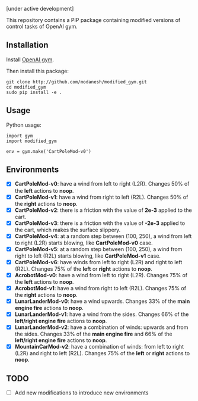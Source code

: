 [under active development]

This repository contains a PIP package containing modified versions of control tasks of OpenAI gym. 

## Installation
Install [OpenAI gym](https://gym.openai.com/).

Then install this package:

```
git clone http://github.com/modanesh/modified_gym.git
cd modified_gym
sudo pip install -e .
```

## Usage
Python usage:
```
import gym
import modified_gym

env = gym.make('CartPoleMod-v0')
```

## Environments
- [x] **CartPoleMod-v0**: have a wind from left to right (L2R). Changes 50% of the **left** actions to **noop**. 
- [x] **CartPoleMod-v1**: have a wind from right to left (R2L). Changes 50% of the **right** actions to **noop**. 
- [x] **CartPoleMod-v2**: there is a friction with the value of **2e-3** applied to the cart. 
- [x] **CartPoleMod-v3**: there is a friction with the value of **-2e-3** applied to the cart, which makes the surface slippery.
- [x] **CartPoleMod-v4**: at a random step between (100, 250), a wind from left to right (L2R) starts blowing, like **CartPoleMod-v0** case. 
- [x] **CartPoleMod-v5**: at a random step between (100, 250), a wind from right to left (R2L) starts blowing, like **CartPoleMod-v1** case.
- [x] **CartPoleMod-v6**: have winds from left to right (L2R) and right to left (R2L). Changes 75% of the **left** or **right** actions to **noop**.
- [x] **AcrobotMod-v0**: have a wind from left to right (L2R). Changes 75% of the **left** actions to **noop**. 
- [x] **AcrobotMod-v1**: have a wind from right to left (R2L). Changes 75% of the **right** actions to **noop**. 
- [x] **LunarLanderMod-v0**: have a wind upwards. Changes 33% of the **main engine fire** actions to **noop**. 
- [x] **LunarLanderMod-v1**: have a wind from the sides. Changes 66% of the **left/right engine fire** actions to **noop**. 
- [x] **LunarLanderMod-v2**: have a combination of winds: upwards and from the sides. Changes 33% of the **main engine fire** and 66% of the **left/right engine fire** actions to **noop**. 
- [x] **MountainCarMod-v2**: have a combination of winds: from left to right (L2R) and right to left (R2L). Changes 75% of the **left** or **right** actions to **noop**. 

## TODO
- [ ] Add new modifications to introduce new environments